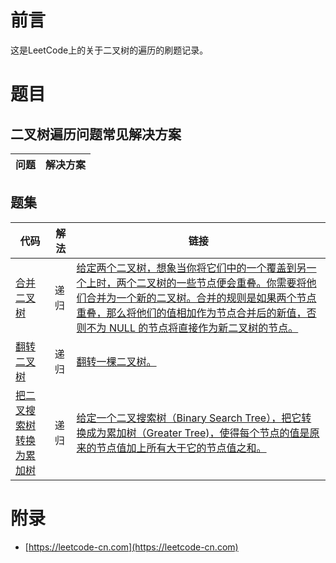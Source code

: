 # 前言

这是LeetCode上的关于二叉树的遍历的刷题记录。

# 题目

## 二叉树遍历问题常见解决方案

| 问题 | 解决方案 |
| ---- | ---- |

## 题集

| 代码 | 解法 | 链接 |
| ---- | ---- | ---- |
| [合并二叉树](MergeTrees.java) | 递归 | [给定两个二叉树，想象当你将它们中的一个覆盖到另一个上时，两个二叉树的一些节点便会重叠。你需要将他们合并为一个新的二叉树。合并的规则是如果两个节点重叠，那么将他们的值相加作为节点合并后的新值，否则不为 NULL 的节点将直接作为新二叉树的节点。](https://leetcode-cn.com/problems/merge-two-binary-trees/) |
| [翻转二叉树](InvertTree.java) |  递归 | [翻转一棵二叉树。](https://leetcode-cn.com/problems/invert-binary-tree/) |
| [把二叉搜索树转换为累加树](ConvertBST.java) | 递归 | [给定一个二叉搜索树（Binary Search Tree），把它转换成为累加树（Greater Tree)，使得每个节点的值是原来的节点值加上所有大于它的节点值之和。](https://leetcode-cn.com/problems/convert-bst-to-greater-tree/) |

# 附录

 - [https://leetcode-cn.com](https://leetcode-cn.com)
